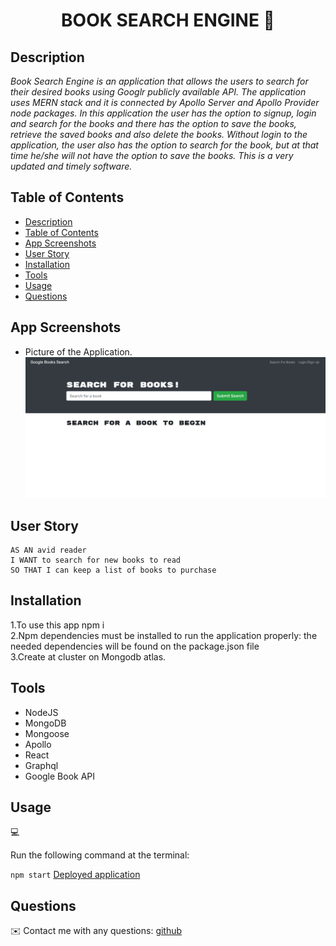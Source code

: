 <h1 align="center">BOOK SEARCH ENGINE 👋</h1>

## Description

*Book Search Engine is an application that allows the users to search for their desired books using Googlr publicly available API. The application uses MERN stack and it is connected by Apollo Server and Apollo Provider node packages. In this application the user has the option to signup, login and search for the books and there has the option to save the books, retrieve the saved books and also delete the books. Without login to the application, the user also has the option to search for the book, but at that time he/she will not have the option to save the books. This is a very updated and timely software.*


## Table of Contents

- [Description](#description)
- [Table of Contents](#table-of-contents)
- [App Screenshots](#app-screenshots)
- [User Story](#user-story)
- [Installation](#installation)
- [Tools](#tools)
- [Usage](#usage)
- [Questions](#questions)


## App Screenshots
- Picture of the Application.
![Application Screen](./client/public/snapshot.PNG)

## User Story

```text
AS AN avid reader
I WANT to search for new books to read
SO THAT I can keep a list of books to purchase
```

## Installation
1.To use this app npm i <br>
2.Npm dependencies must be installed to run the application properly: the needed dependencies will be found on the package.json file<br>
3.Create at cluster on Mongodb atlas. 

## Tools
- NodeJS
- MongoDB
- Mongoose
- Apollo
- React
- Graphql
- Google Book API

## Usage
💻   
  
Run the following command at the terminal:
  
`npm start`
[Deployed application](https://book-search-challenge-21-mern.herokuapp.com/)

## Questions
✉️ Contact me with any questions: [github](https://github.com/lretana1/BookSearch)